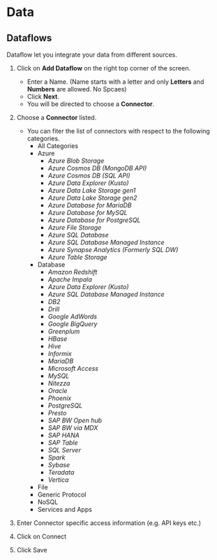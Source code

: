 # Data

## Dataflows
Dataflow let you integrate your data from different sources.

1. Click on **Add Dataflow** on the right top corner of the screen.
    - Enter a Name. (Name starts with a letter and only **Letters** and **Numbers** are allowed. No Spcaes)
    - Click **Next**.
    - You will be directed to choose a **Connector**.
1. Choose a **Connector** listed.
    - You can fiter the list of connectors with respect to the following categories.
      - All Categories
      - Azure
        - *Azure Blob Storage*
        - *Azure Cosmos DB (MongoDB API)*
        - *Azure Cosmos DB (SQL API)*
        - *Azure Data Explorer (Kusto)*
        - *Azure Data Lake Storage gen1*
        - *Azure Data Lake Storage gen2*
        - *Azure Database for MariaDB*
        - *Azure Database for MySQL*
        - *Azure Database for PostgreSQL*
        - *Azure File Storage*
        - *Azure SQL Database*
        - *Azure SQL Database Managed Instance*
        - *Azure Synapse Analytics (Formerly SQL DW)*
        - *Azure Table Storage*
      - Database
        - *Amazon Redshift*
        - *Apache Impala*
        - *Azure Data Explorer (Kusto)*
        - *Azure SQL Database Managed Instance*
        - *DB2*
        - *Drill*
        - *Google AdWords*
        - *Google BigQuery*
        - *Greenplum*
        - *HBase*
        - *Hive*
        - *Informix*
        - *MariaDB*
        - *Microsoft Access*
        - *MySQL*
        - *Nitezza*
        - *Oracle*
        - *Phoenix*
        - *PostgreSQL*
        - *Presto*
        - *SAP BW Open hub*
        - *SAP BW via MDX*
        - *SAP HANA*
        - *SAP Table*
        - *SQL Server*
        - *Spark*
        - *Sybase*
        - *Teradata*
        - *Vertica*
      - File
      - Generic Protocol
      - NoSQL
      - Services and Apps

1. Enter Connector specific access information (e.g. API keys etc.) 

1. Click on Connect

1. Click Save
